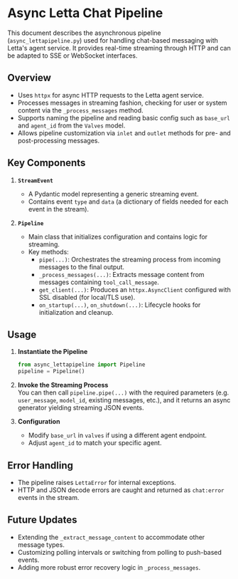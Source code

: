# Async Letta Chat Pipeline

This document describes the asynchronous pipeline (`async_lettapipeline.py`) used for handling chat-based messaging with Letta's agent service. It provides real-time streaming through HTTP and can be adapted to SSE or WebSocket interfaces.

## Overview

- Uses `httpx` for async HTTP requests to the Letta agent service.
- Processes messages in streaming fashion, checking for user or system content via the `_process_messages` method.
- Supports naming the pipeline and reading basic config such as `base_url` and `agent_id` from the `Valves` model.
- Allows pipeline customization via `inlet` and `outlet` methods for pre- and post-processing messages.

## Key Components

1. **`StreamEvent`**  
   - A Pydantic model representing a generic streaming event.
   - Contains event `type` and `data` (a dictionary of fields needed for each event in the stream).

2. **`Pipeline`**  
   - Main class that initializes configuration and contains logic for streaming.
   - Key methods:
     - `pipe(...)`: Orchestrates the streaming process from incoming messages to the final output.
     - `_process_messages(...)`: Extracts message content from messages containing `tool_call_message`.
     - `get_client(...)`: Produces an `httpx.AsyncClient` configured with SSL disabled (for local/TLS use).
     - `on_startup(...)`, `on_shutdown(...)`: Lifecycle hooks for initialization and cleanup.

## Usage

1. **Instantiate the Pipeline**  
   ```python
   from async_lettapipeline import Pipeline
   pipeline = Pipeline()
   ```

2. **Invoke the Streaming Process**  
   You can then call `pipeline.pipe(...)` with the required parameters (e.g. `user_message`, `model_id`, existing messages, etc.), and it returns an async generator yielding streaming JSON events.

3. **Configuration**  
   - Modify `base_url` in `valves` if using a different agent endpoint.
   - Adjust `agent_id` to match your specific agent.

## Error Handling

- The pipeline raises `LettaError` for internal exceptions.
- HTTP and JSON decode errors are caught and returned as `chat:error` events in the stream.

## Future Updates

- Extending the `_extract_message_content` to accommodate other message types.
- Customizing polling intervals or switching from polling to push-based events.
- Adding more robust error recovery logic in `_process_messages`.